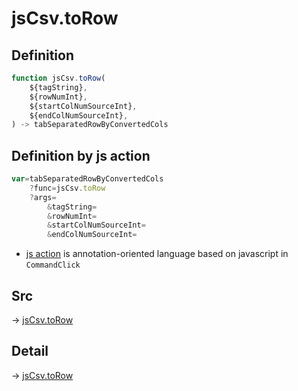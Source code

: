 # jsCsv.toRow

## Definition

```js.js
function jsCsv.toRow(
	${tagString},
	${rowNumInt},
	${startColNumSourceInt},
	${endColNumSourceInt},
) -> tabSeparatedRowByConvertedCols
```


## Definition by js action

```js.js
var=tabSeparatedRowByConvertedCols
	?func=jsCsv.toRow
	?args=
		&tagString=
		&rowNumInt=
		&startColNumSourceInt=
		&endColNumSourceInt=
```

- [js action](#) is annotation-oriented language based on javascript in `CommandClick`

## Src

-> [jsCsv.toRow](https://github.com/puutaro/CommandClick/blob/master/app/src/main/java/com/puutaro/commandclick/fragment_lib/terminal_fragment/js_interface/JsCsv.kt#L228)

## Detail

-> [jsCsv.toRow](https://github.com/puutaro/CommandClick/blob/master/md/developer/js_interface/details/JsCsv/toRow.md)

